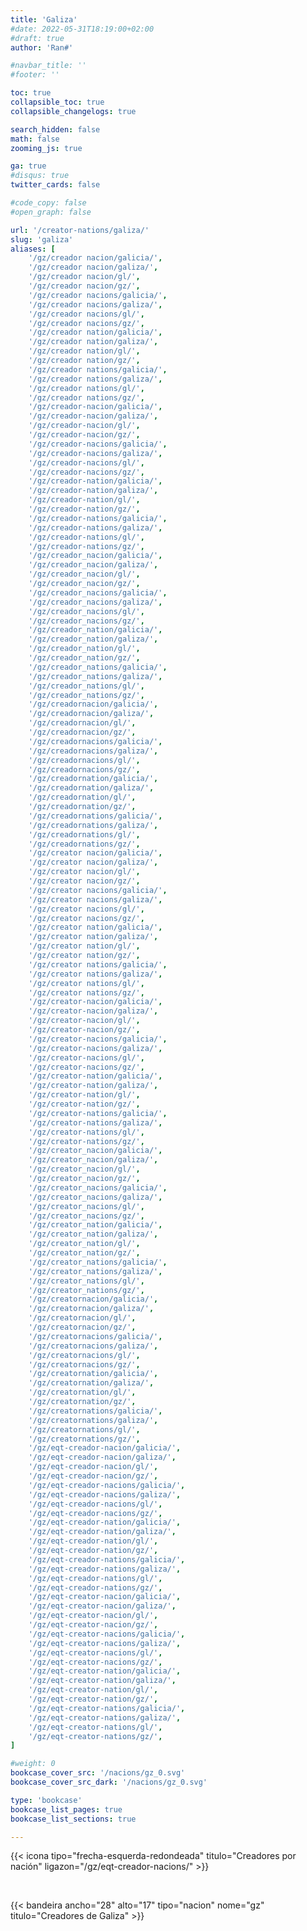 ```yaml
---
title: 'Galiza'
#date: 2022-05-31T18:19:00+02:00
#draft: true
author: 'Ran#'

#navbar_title: ''
#footer: ''

toc: true
collapsible_toc: true
collapsible_changelogs: true

search_hidden: false
math: false
zooming_js: true

ga: true
#disqus: true
twitter_cards: false

#code_copy: false
#open_graph: false

url: '/creator-nations/galiza/'
slug: 'galiza'
aliases: [
    '/gz/creador nacion/galicia/',
    '/gz/creador nacion/galiza/',
    '/gz/creador nacion/gl/',
    '/gz/creador nacion/gz/',
    '/gz/creador nacions/galicia/',
    '/gz/creador nacions/galiza/',
    '/gz/creador nacions/gl/',
    '/gz/creador nacions/gz/',
    '/gz/creador nation/galicia/',
    '/gz/creador nation/galiza/',
    '/gz/creador nation/gl/',
    '/gz/creador nation/gz/',
    '/gz/creador nations/galicia/',
    '/gz/creador nations/galiza/',
    '/gz/creador nations/gl/',
    '/gz/creador nations/gz/',
    '/gz/creador-nacion/galicia/',
    '/gz/creador-nacion/galiza/',
    '/gz/creador-nacion/gl/',
    '/gz/creador-nacion/gz/',
    '/gz/creador-nacions/galicia/',
    '/gz/creador-nacions/galiza/',
    '/gz/creador-nacions/gl/',
    '/gz/creador-nacions/gz/',
    '/gz/creador-nation/galicia/',
    '/gz/creador-nation/galiza/',
    '/gz/creador-nation/gl/',
    '/gz/creador-nation/gz/',
    '/gz/creador-nations/galicia/',
    '/gz/creador-nations/galiza/',
    '/gz/creador-nations/gl/',
    '/gz/creador-nations/gz/',
    '/gz/creador_nacion/galicia/',
    '/gz/creador_nacion/galiza/',
    '/gz/creador_nacion/gl/',
    '/gz/creador_nacion/gz/',
    '/gz/creador_nacions/galicia/',
    '/gz/creador_nacions/galiza/',
    '/gz/creador_nacions/gl/',
    '/gz/creador_nacions/gz/',
    '/gz/creador_nation/galicia/',
    '/gz/creador_nation/galiza/',
    '/gz/creador_nation/gl/',
    '/gz/creador_nation/gz/',
    '/gz/creador_nations/galicia/',
    '/gz/creador_nations/galiza/',
    '/gz/creador_nations/gl/',
    '/gz/creador_nations/gz/',
    '/gz/creadornacion/galicia/',
    '/gz/creadornacion/galiza/',
    '/gz/creadornacion/gl/',
    '/gz/creadornacion/gz/',
    '/gz/creadornacions/galicia/',
    '/gz/creadornacions/galiza/',
    '/gz/creadornacions/gl/',
    '/gz/creadornacions/gz/',
    '/gz/creadornation/galicia/',
    '/gz/creadornation/galiza/',
    '/gz/creadornation/gl/',
    '/gz/creadornation/gz/',
    '/gz/creadornations/galicia/',
    '/gz/creadornations/galiza/',
    '/gz/creadornations/gl/',
    '/gz/creadornations/gz/',
    '/gz/creator nacion/galicia/',
    '/gz/creator nacion/galiza/',
    '/gz/creator nacion/gl/',
    '/gz/creator nacion/gz/',
    '/gz/creator nacions/galicia/',
    '/gz/creator nacions/galiza/',
    '/gz/creator nacions/gl/',
    '/gz/creator nacions/gz/',
    '/gz/creator nation/galicia/',
    '/gz/creator nation/galiza/',
    '/gz/creator nation/gl/',
    '/gz/creator nation/gz/',
    '/gz/creator nations/galicia/',
    '/gz/creator nations/galiza/',
    '/gz/creator nations/gl/',
    '/gz/creator nations/gz/',
    '/gz/creator-nacion/galicia/',
    '/gz/creator-nacion/galiza/',
    '/gz/creator-nacion/gl/',
    '/gz/creator-nacion/gz/',
    '/gz/creator-nacions/galicia/',
    '/gz/creator-nacions/galiza/',
    '/gz/creator-nacions/gl/',
    '/gz/creator-nacions/gz/',
    '/gz/creator-nation/galicia/',
    '/gz/creator-nation/galiza/',
    '/gz/creator-nation/gl/',
    '/gz/creator-nation/gz/',
    '/gz/creator-nations/galicia/',
    '/gz/creator-nations/galiza/',
    '/gz/creator-nations/gl/',
    '/gz/creator-nations/gz/',
    '/gz/creator_nacion/galicia/',
    '/gz/creator_nacion/galiza/',
    '/gz/creator_nacion/gl/',
    '/gz/creator_nacion/gz/',
    '/gz/creator_nacions/galicia/',
    '/gz/creator_nacions/galiza/',
    '/gz/creator_nacions/gl/',
    '/gz/creator_nacions/gz/',
    '/gz/creator_nation/galicia/',
    '/gz/creator_nation/galiza/',
    '/gz/creator_nation/gl/',
    '/gz/creator_nation/gz/',
    '/gz/creator_nations/galicia/',
    '/gz/creator_nations/galiza/',
    '/gz/creator_nations/gl/',
    '/gz/creator_nations/gz/',
    '/gz/creatornacion/galicia/',
    '/gz/creatornacion/galiza/',
    '/gz/creatornacion/gl/',
    '/gz/creatornacion/gz/',
    '/gz/creatornacions/galicia/',
    '/gz/creatornacions/galiza/',
    '/gz/creatornacions/gl/',
    '/gz/creatornacions/gz/',
    '/gz/creatornation/galicia/',
    '/gz/creatornation/galiza/',
    '/gz/creatornation/gl/',
    '/gz/creatornation/gz/',
    '/gz/creatornations/galicia/',
    '/gz/creatornations/galiza/',
    '/gz/creatornations/gl/',
    '/gz/creatornations/gz/',
    '/gz/eqt-creador-nacion/galicia/',
    '/gz/eqt-creador-nacion/galiza/',
    '/gz/eqt-creador-nacion/gl/',
    '/gz/eqt-creador-nacion/gz/',
    '/gz/eqt-creador-nacions/galicia/',
    '/gz/eqt-creador-nacions/galiza/',
    '/gz/eqt-creador-nacions/gl/',
    '/gz/eqt-creador-nacions/gz/',
    '/gz/eqt-creador-nation/galicia/',
    '/gz/eqt-creador-nation/galiza/',
    '/gz/eqt-creador-nation/gl/',
    '/gz/eqt-creador-nation/gz/',
    '/gz/eqt-creador-nations/galicia/',
    '/gz/eqt-creador-nations/galiza/',
    '/gz/eqt-creador-nations/gl/',
    '/gz/eqt-creador-nations/gz/',
    '/gz/eqt-creator-nacion/galicia/',
    '/gz/eqt-creator-nacion/galiza/',
    '/gz/eqt-creator-nacion/gl/',
    '/gz/eqt-creator-nacion/gz/',
    '/gz/eqt-creator-nacions/galicia/',
    '/gz/eqt-creator-nacions/galiza/',
    '/gz/eqt-creator-nacions/gl/',
    '/gz/eqt-creator-nacions/gz/',
    '/gz/eqt-creator-nation/galicia/',
    '/gz/eqt-creator-nation/galiza/',
    '/gz/eqt-creator-nation/gl/',
    '/gz/eqt-creator-nation/gz/',
    '/gz/eqt-creator-nations/galicia/',
    '/gz/eqt-creator-nations/galiza/',
    '/gz/eqt-creator-nations/gl/',
    '/gz/eqt-creator-nations/gz/',
]

#weight: 0
bookcase_cover_src: '/nacions/gz_0.svg'
bookcase_cover_src_dark: '/nacions/gz_0.svg'

type: 'bookcase'
bookcase_list_pages: true
bookcase_list_sections: true

---
```


{{< icona tipo="frecha-esquerda-redondeada" titulo="Creadores por nación" ligazon="/gz/eqt-creador-nacions/" >}}

<br>

{{< bandeira ancho="28" alto="17" tipo="nacion" nome="gz" titulo="Creadores de Galiza" >}}
